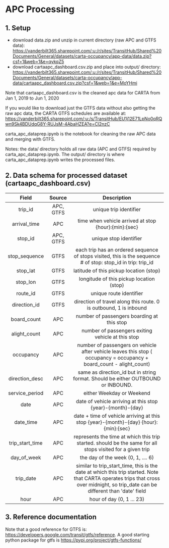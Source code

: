 # APC Processing

## 1. Setup

* download data.zip and unzip in current directory (raw APC and GTFS data): https://vanderbilt365.sharepoint.com/:u:/r/sites/TransitHub/Shared%20Documents/General/datasets/carta-occupancy/app-data/data.zip?csf=1&web=1&e=qykqZ5
* download cartaapc_dashboard.csv.zip and place into output/ directory: https://vanderbilt365.sharepoint.com/:u:/r/sites/TransitHub/Shared%20Documents/General/datasets/carta-occupancy/app-data/cartaapc_dashboard.csv.zip?csf=1&web=1&e=MoYHmi

Note that cartaapc_dashboard.csv is the cleaned apc data for CARTA from Jan 1, 2019 to Jun 1, 2020

If you would like to download just the GTFS data without also getting the raw apc data, the
CARTA GTFS schedules are available at: https://vanderbilt365.sharepoint.com/:u:/s/TransitHub/EU1j12E71LpNo0qRQwn9Sk4BDUdqG8Y-RUJsM-4AbaHZEA?e=Cl2nzC

carta_apc_dataprep.ipynb is the notebook for cleaning the raw APC data and merging with GTFS. 

Notes:
the data/ directory holds all raw data (APC and GTFS) required by carta_apc_dataprep.ipynb. The
output/ directory is where carta_apc_dataprep.ipynb writes the processed files.

## 2. Data schema for processed dataset (cartaapc_dashboard.csv)

| Field | Source | Description |
|:-----:|:------:|:-----------:|
| trip_id  | APC, GTFS | unique trip identifier |
| arrival_time | APC | time when vehicle arrived at stop {hour}:{min}:{sec} |
| stop_id | APC, GTFS | unique stop identifier |
| stop_sequence | GTFS | each trip has an ordered sequence of stops visited, this is the sequence # of stop: stop_id in trip: trip_id |
| stop_lat | GTFS | latitude of this pickup location (stop) |
| stop_lon | GTFS | longitude of this pickup location (stop) |
| route_id | GTFS | unique route identifier |
| direction_id | GTFS | direction of travel along this route. 0 is outbound, 1 is inbound |
| board_count | APC | number of passengers boarding at this stop |
| alight_count | APC | number of passengers exiting vehicle at this stop |
| occupancy | APC | number of passengers on vehicle after vehicle leaves this stop ( occupancy = occupancy + board_count - alight_count) |
| direction_desc | APC | same as direction_id but in string format. Should be either OUTBOUND or INBOUND. |
| service_period | APC | either Weekday or Weekend |
| date | APC | date of vehicle arriving at this stop {year}-{month}-{day}|
| date_time | APC | date + time of vehicle arriving at this stop {year}-{month}-{day} {hour}:{min}:{sec} |
| trip_start_time | APC | represents the time at which this trip started. should be the same for all stops visited for a given trip |
| day_of_week | APC | the day of the week (0, 1, .... 6) |
| trip_date | APC | similar to trip_start_time, this is the date at which this trip started. Note that CARTA operates trips that cross over midnight, so trip_date can be different than 'date' field |
| hour | APC | hour of day (0, 1 ... 23) |


## 3. Reference documentation
Note that a good reference for GTFS is: https://developers.google.com/transit/gtfs/reference. A good starting python package for gtfs is https://pypi.org/project/gtfs-functions/
